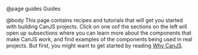 @page guides Guides

@body
This page contains recipes and tutorials that will get you started with building CanJS projects. Click on one oof the sections on the left will open up subsections where you can learn more about the components that make CanJS work, and find examples of the components being used in real projects. But first, you might want to get started by reading [Why CanJS](Why.html).
